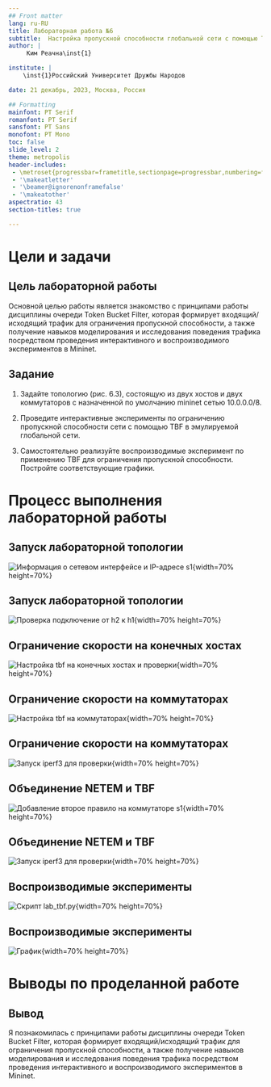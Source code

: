 ```yaml
---
## Front matter
lang: ru-RU
title: Лабораторная работа №6
subtitle:  Настройка пропускной способности глобальной сети с помощью Token Bucket Filter
author: |
	 Ким Реачна\inst{1}

institute: |
	\inst{1}Российский Университет Дружбы Народов

date: 21 декабрь, 2023, Москва, Россия

## Formatting
mainfont: PT Serif
romanfont: PT Serif
sansfont: PT Sans
monofont: PT Mono
toc: false
slide_level: 2
theme: metropolis
header-includes: 
 - \metroset{progressbar=frametitle,sectionpage=progressbar,numbering=fraction}
 - '\makeatletter'
 - '\beamer@ignorenonframefalse'
 - '\makeatother'
aspectratio: 43
section-titles: true

---
```

# Цели и задачи

## Цель лабораторной работы

Основной целью работы является знакомство с принципами работы дисциплины очереди Token Bucket Filter, которая формирует входящий/исходящий трафик для ограничения пропускной способности, а также получение навыков моделирования и исследования поведения трафика посредством проведения интерактивного и воспроизводимого экспериментов в Mininet.

## Задание

1. Задайте топологию (рис. 6.3), состоящую из двух хостов и двух коммутаторов с назначенной по умолчанию mininet сетью 10.0.0.0/8.

2. Проведите интерактивные эксперименты по ограничению пропускной способности сети с помощью TBF в эмулируемой глобальной сети.

3. Самостоятельно реализуйте воспроизводимые эксперимент по применению TBF для ограничения пропускной способности. Постройте соответствующие графики.

# Процесс выполнения лабораторной работы

## Запуск лабораторной топологии

![Информация о сетевом интерфейсе и IP-адресе s1](image/3.png){width=70% height=70%}

## Запуск лабораторной топологии

![Проверка подключение от h2 к h1](image/5.png){width=70% height=70%}

## Ограничение скорости на конечных хостах

![Настройка tbf на конечных хостах и проверки](image/9.png){width=70% height=70%}

## Ограничение скорости на коммутаторах

![Настройка tbf на коммутаторах](image/27.png){width=70% height=70%}

## Ограничение скорости на коммутаторах

![Запуск iperf3 для проверки](image/10.png){width=70% height=70%}

##  Объединение NETEM и TBF

![Добавление второе правило на коммутаторе s1](image/14.png){width=70% height=70%}

##  Объединение NETEM и TBF

![Запуск iperf3 для проверки](image/13.png){width=70% height=70%}

## Воспроизводимые эксперименты

![Скрипт lab_tbf.py](image/25.png){width=70% height=70%}

## Воспроизводимые эксперименты

![График](image/16.png){width=70% height=70%}

# Выводы по проделанной работе

## Вывод

Я познакомилась с принципами работы дисциплины очереди Token Bucket Filter, которая формирует входящий/исходящий трафик для ограничения пропускной способности, а также получение навыков моделирования и исследования поведения трафика посредством проведения интерактивного и воспроизводимого экспериментов в Mininet.
